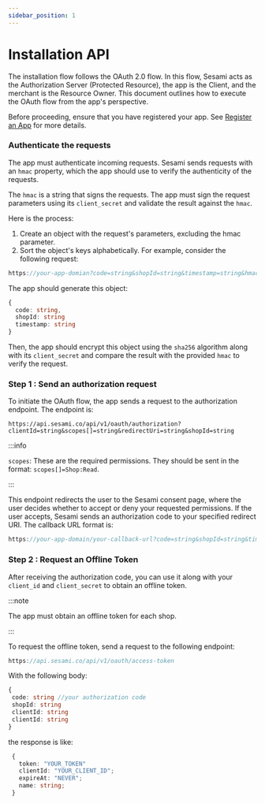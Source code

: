 ```yaml
---
sidebar_position: 1
---
```


# Installation API
The installation flow follows the OAuth 2.0 flow. In this flow, Sesami acts as the Authorization Server (Protected Resource), the app is the Client, and the merchant is the Resource Owner. This document outlines how to execute the OAuth flow from the app's perspective.

Before proceeding, ensure that you have registered your app. See [Register an App](../5-register-application.md) for more details.

### Authenticate the requests
The app must authenticate incoming requests. Sesami sends requests with an `hmac` property, which the app should use to verify the authenticity of the requests.

The `hmac` is a string that signs the requests. The app must sign the request parameters using its `client_secret` and validate the result against the `hmac`.

Here is the process:

1. Create an object with the request's parameters, excluding the hmac parameter.
2. Sort the object's keys alphabetically.
   For example, consider the following request:

```typescript
https://your-app-domian?code=string&shopId=string&timestamp=string&hmac=string
```
The app should generate this object:
``` typescript
{
  code: string,
  shopId: string
  timestamp: string
}
```

Then, the app should encrypt this object using the `sha256` algorithm along with its `client_secret` and compare the result with the provided `hmac` to verify the request.

### Step 1 : Send an authorization request

To initiate the OAuth flow, the app sends a request to the authorization endpoint. The endpoint is:

```HTTPS
https://api.sesami.co/api/v1/oauth/authorization?clientId=string&scopes[]=string&redirectUri=string&shopId=string
```

:::info

`scopes`: These are the required permissions. They should be sent in the format: `scopes[]=Shop:Read`.

:::

This endpoint redirects the user to the Sesami consent page, where the user decides whether to accept or deny your requested permissions. If the user accepts, Sesami sends an authorization code to your specified redirect URI.
The callback URL format is:
```typescript
https://your-app-domain/your-callback-url?code=string&shopId=string&timestamp=string&hmac=string
```


### Step 2 : Request an Offline Token

After receiving the authorization code, you can use it along with your `client_id` and `client_secret` to obtain an offline token.

:::note

The app must obtain an offline token for each shop.

:::

To request the offline token, send a request to the following endpoint:

``` typescript
https://api.sesami.co/api/v1/oauth/access-token
```

With the following body:

``` typescript
{
 code: string //your authorization code
 shopId: string
 clientId: string
 clientId: string
}
```

the response is like:

``` typescript
 {
   token: "YOUR_TOKEN"
   clientId: "YOUR_CLIENT_ID";
   expireAt: "NEVER";
   name: string;
 }
```





